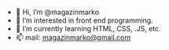 - 👋 Hi, I’m @magazinmarko
- 👀 I’m interested in front end programming.
- 🌱 I’m currently learning HTML, CSS, .JS, etc.
- 📫 mail: magazinmarko@gmail.com

<!---
magazinmarko/magazinmarko is a ✨ special ✨ repository because its `README.md` (this file) appears on your GitHub profile.
You can click the Preview link to take a look at your changes.
--->
